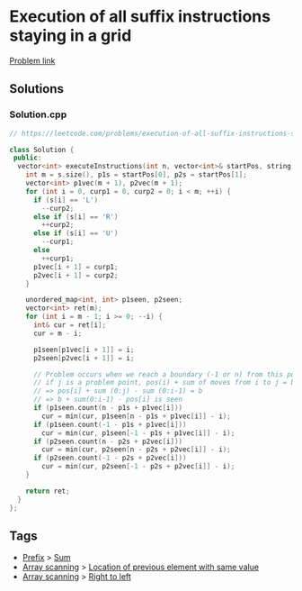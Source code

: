 # Execution of all suffix instructions staying in a grid

[Problem link](https://leetcode.com/problems/execution-of-all-suffix-instructions-staying-in-a-grid)

## Solutions


### Solution.cpp
```cpp
// https://leetcode.com/problems/execution-of-all-suffix-instructions-staying-in-a-grid

class Solution {
 public:
  vector<int> executeInstructions(int n, vector<int>& startPos, string s) {
    int m = s.size(), p1s = startPos[0], p2s = startPos[1];
    vector<int> p1vec(m + 1), p2vec(m + 1);
    for (int i = 0, curp1 = 0, curp2 = 0; i < m; ++i) {
      if (s[i] == 'L')
        --curp2;
      else if (s[i] == 'R')
        ++curp2;
      else if (s[i] == 'U')
        --curp1;
      else
        ++curp1;
      p1vec[i + 1] = curp1;
      p2vec[i + 1] = curp2;
    }

    unordered_map<int, int> p1seen, p2seen;
    vector<int> ret(m);
    for (int i = m - 1; i >= 0; --i) {
      int& cur = ret[i];
      cur = m - i;

      p1seen[p1vec[i + 1]] = i;
      p2seen[p2vec[i + 1]] = i;

      // Problem occurs when we reach a boundary (-1 or n) from this point
      // if j is a problem point, pos(i) + sum of moves from i to j = b
      // => pos[i] + sum (0:j) - sum (0:i-1) = b
      // => b + sum(0:i-1) - pos[i] is seen
      if (p1seen.count(n - p1s + p1vec[i]))
        cur = min(cur, p1seen[n - p1s + p1vec[i]] - i);
      if (p1seen.count(-1 - p1s + p1vec[i]))
        cur = min(cur, p1seen[-1 - p1s + p1vec[i]] - i);
      if (p2seen.count(n - p2s + p2vec[i]))
        cur = min(cur, p2seen[n - p2s + p2vec[i]] - i);
      if (p2seen.count(-1 - p2s + p2vec[i]))
        cur = min(cur, p2seen[-1 - p2s + p2vec[i]] - i);
    }

    return ret;
  }
};
```
## Tags

* [Prefix](/Collections/prefix.md#prefix) > [Sum](/Collections/prefix.md#sum)
* [Array scanning](/Collections/array-scanning.md#array-scanning) > [Location of previous element with same value](/Collections/array-scanning.md#location-of-previous-element-with-same-value)
* [Array scanning](/Collections/array-scanning.md#array-scanning) > [Right to left](/Collections/array-scanning.md#right-to-left)
